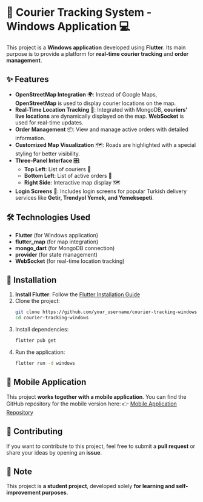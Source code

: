 # 🛵 Courier Tracking System - Windows Application 💻

This project is a **Windows application** developed using **Flutter**. Its main purpose is to provide a platform for **real-time courier tracking** and **order management**.

## ✨ Features
- **OpenStreetMap Integration** 🌍: Instead of Google Maps, **OpenStreetMap** is used to display courier locations on the map.
- **Real-Time Location Tracking** 📡: Integrated with MongoDB, **couriers' live locations** are dynamically displayed on the map. **WebSocket** is used for real-time updates.
- **Order Management** 📦: View and manage active orders with detailed information.
- **Customized Map Visualization** 🗺️: Roads are highlighted with a special styling for better visibility.
- **Three-Panel Interface** 🎛️: 
  - **Top Left**: List of couriers 📍  
  - **Bottom Left**: List of active orders 🛒  
  - **Right Side**: Interactive map display 🗺️
- **Login Screens** 🔑: Includes login screens for popular Turkish delivery services like **Getir, Trendyol Yemek, and Yemeksepeti**.

## 🛠️ Technologies Used
- **Flutter** (for Windows application)
- **flutter_map** (for map integration)
- **mongo_dart** (for MongoDB connection)
- **provider** (for state management)
- **WebSocket** (for real-time location tracking)

## 🚀 Installation
1. **Install Flutter**: Follow the [Flutter Installation Guide](https://flutter.dev/docs/get-started/install)
2. Clone the project:
   ```bash
   git clone https://github.com/your_username/courier-tracking-windows.git
   cd courier-tracking-windows
   ```
3. Install dependencies:
   ```bash
   flutter pub get
   ```
4. Run the application:
   ```bash
   flutter run -d windows
   ```

## 📱 Mobile Application
This project **works together with a mobile application**. You can find the GitHub repository for the mobile version here:
👉 [Mobile Application Repository](https://github.com/uzeyirtalhakilic/MobileApp-Courier-Tracking)

## 🤝 Contributing
If you want to contribute to this project, feel free to submit a **pull request** or share your ideas by opening an **issue**.

## 📌 Note
This project is **a student project**, developed solely **for learning and self-improvement purposes**.

